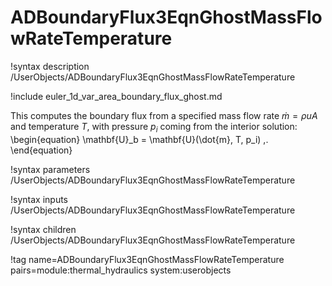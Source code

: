 # ADBoundaryFlux3EqnGhostMassFlowRateTemperature

!syntax description /UserObjects/ADBoundaryFlux3EqnGhostMassFlowRateTemperature

!include euler_1d_var_area_boundary_flux_ghost.md

This computes the boundary flux from a specified mass flow rate $\dot{m}=\rho u A$
and temperature $T$, with pressure $p_i$ coming from the interior solution:
\begin{equation}
  \mathbf{U}_b = \mathbf{U}(\dot{m}, T, p_i) \,.
\end{equation}

!syntax parameters /UserObjects/ADBoundaryFlux3EqnGhostMassFlowRateTemperature

!syntax inputs /UserObjects/ADBoundaryFlux3EqnGhostMassFlowRateTemperature

!syntax children /UserObjects/ADBoundaryFlux3EqnGhostMassFlowRateTemperature

!tag name=ADBoundaryFlux3EqnGhostMassFlowRateTemperature pairs=module:thermal_hydraulics system:userobjects
